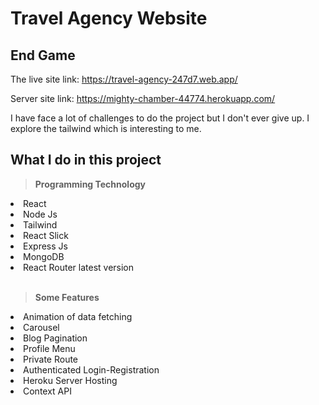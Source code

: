 # Travel Agency Website

## End Game

The live site link: https://travel-agency-247d7.web.app/

Server site link: https://mighty-chamber-44774.herokuapp.com/

I have face a lot of challenges to do the project but I don't ever give up. I explore the tailwind which is interesting to me.

## What I do in this project
<b><blockquote> Programming Technology</blockquote></b>
<li>React</li>
<li>Node Js</li>
<li>Tailwind</li>
<li>React Slick</li>
<li>Express Js</li>
<li>MongoDB</li>
<li>React Router latest version</li>
<br/>
<b><blockquote> Some Features</blockquote></b>
<li>Animation of data fetching</li>
<li>Carousel</li>
<li>Blog Pagination</li>
<li>Profile Menu</li>
<li>Private Route</li>
<li>Authenticated Login-Registration</li>
<li>Heroku Server Hosting</li>
<li>Context API</li>